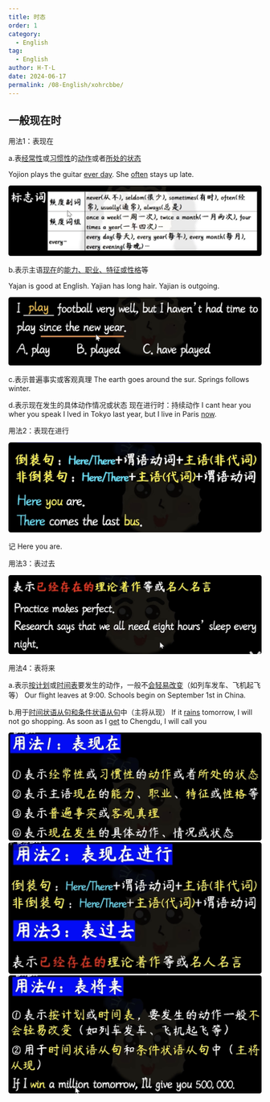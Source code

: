 ```yaml
---
title: 时态
order: 1
category:
  - English
tag:
  - English
author: H·T·L
date: 2024-06-17
permalink: /08-English/xohrcbbe/
---
```



## 一般现在时

用法1：表现在

a.表<u>经常性</u>或<u>习惯性</u>的<u>动作</u>或者<u>所处的状态</u>

Yojion plays the guitar <u>ever day</u>.
She <u>often</u> stays up late.

![image-20240409091252560](./img/image-20240409091252560.png)

b.表示主语<u>现在</u>的<u>能力、职业、特征或性格</u>等

Yajan is good at English.
Yajian has long hair.
Yajian is outgoing.

<img src="./img/image-20240409091450110.png" alt="image-20240409091450110" style="zoom:50%;" />

c.表示普遍事实或客观真理
The earth goes around the sur.
Springs follows winter.

d.表示现在发生的具体动作情况或状态
                            现在进行时：持续动作
I cant hear you wher you speak
I lved in Tokyo last year, but I live in Paris <u>now</u>.



用法2：表现在进行

<img src="./img/image-20240409091736148.png" alt="image-20240409091736148" style="zoom:50%;" />

记 Here you are.

用法3：表过去

<img src="./img/image-20240409091843324.png" alt="image-20240409091843324" style="zoom:50%;" />

用法4：表将来

a.表示<u>按计划</u>或<u>时间表</u>要发生的动作，一般不<u>会轻易改变</u>（如列车发车、飞机起飞等）
Our flight leaves at 9:00.
Schools begin on September 1st in China.

b.用于<u>时间状语从句和条件状语从句</u>中（主将从现）
If it <u>rains</u> tomorrow, I will not go shopping.
As soon as I <u>get</u> to Chengdu, I will call you



<img src="./img/image-20240409092354126.png" alt="image-20240409092354126" style="zoom:50%;" />

<img src="./img/image-20240409092408476.png" alt="image-20240409092408476" style="zoom:50%;" />

<img src="./img/image-20240409092425373.png" alt="image-20240409092425373" style="zoom:50%;" />


































